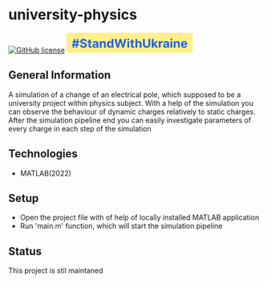 # university-physics
[![GitHub license](https://img.shields.io/github/license/Naereen/StrapDown.js.svg)](https://github.com/Naereen/StrapDown.js/blob/master/LICENSE)
[![StandWithUkraine](https://raw.githubusercontent.com/vshymanskyy/StandWithUkraine/main/badges/StandWithUkraine.svg)](https://github.com/vshymanskyy/StandWithUkraine/blob/main/docs/README.md)

## General Information
A simulation of a change of an electrical pole, which supposed to be a university project within physics subject. With a help of the simulation you can observe the behaviour of dynamic charges relatively to static charges. After the simulation pipeline end you can easily investigate parameters of every charge in each step of the simulation

## Technologies
- MATLAB(2022)

## Setup
- Open the project file with of help of locally installed MATLAB application
- Run 'main.m' function, which will start the simulation pipeline

## Status
This project is stil maintaned
